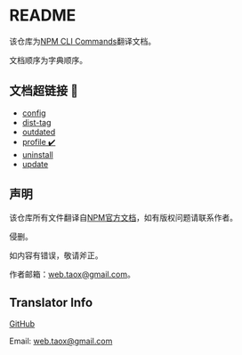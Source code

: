 # README

该仓库为[NPM CLI Commands](https://docs.npmjs.com/cli/init)翻译文档。

文档顺序为字典顺序。

## 文档超链接 🔗
* [config](https://github.com/NinjiaHub/NPM-CLI-Commands/blob/master/documents/npm-dist-tag.md)
* [dist-tag](https://github.com/NinjiaHub/NPM-CLI-Commands/blob/master/documents/npm-dist-tag.md)
* [outdated](https://github.com/NinjiaHub/NPM-CLI-Commands/blob/master/documents/npm-outdated.md)
* [profile ✔️](https://github.com/NinjiaHub/NPM-CLI-Commands/blob/master/documents/npm-profile.md)
* [uninstall](https://github.com/NinjiaHub/NPM-CLI-Commands/blob/master/documents/npm-uninstall.md)
* [update](https://github.com/NinjiaHub/NPM-CLI-Commands/blob/master/documents/npm-update.md)

## 声明

该仓库所有文件翻译自[NPM官方文档](https://github.com/NinjiaHub/Tools-Tricks/blob/master/documents/npm)，如有版权问题请联系作者。

侵删。

如内容有错误，敬请斧正。

作者邮箱：web.taox@gmail.com。

## Translator Info

[GitHub](https://github.com/Tao-Quixote)

Email: web.taox@gmail.com